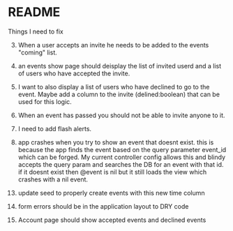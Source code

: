 # README

Things I need to  fix

<!-- 1) any user can view an event and invite people. only event hosts should be able to invite people.  -->

<!-- 2) add date field to event form.  -->

3) When a user accepts an invite he needs to be added to the events "coming" list. 

4) an events show page should deisplay the list of invited userd and a list of users who have accepted the invite. 

5) I want to also display a list of users who have declined to go to the event. Maybe add a column to the invite (delined:boolean) that can be used for this logic. 

6) When an event has passed you should not be able to invite anyone to it. 

7) I need to add flash alerts. 

8) app crashes when you try to show an event that doesnt exist. this is because the app finds the event based on the query parameter event_id which can be forged. My current controller config allows this and blindy accepts the query param and searches the DB for an event with that id. if it doesnt exist then @event is nil but it still loads the view which crashes with a nil event. 

<!-- 9) add time column to events.  -->

<!-- 10) change date column in events to hold ony the date without the time.  -->

<!-- 11) Dont allow events to be created in the past.  -->

<!-- 12) sort the past and upcoming  events by the date and the time -->

13) update seed to properly create events with this new time column

14) form errors should be in the application layout to DRY code

15) Account page should show accepted events and declined events